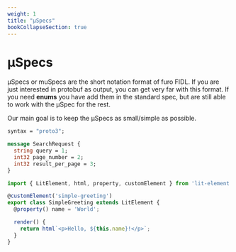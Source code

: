 ```yaml
---
weight: 1
title: "µSpecs"
bookCollapseSection: true
---
```


# µSpecs

µSpecs or muSpecs are the short notation format of furo FIDL. If you are just interested in protobuf as output, you can 
get very far with this format. If you need **enums** you have add them in the standard spec, but are still able to work 
with the µSpec for the rest.

Our main goal is to keep the µSpecs as small/simple as possible.



```proto
syntax = "proto3";

message SearchRequest {
  string query = 1;
  int32 page_number = 2;
  int32 result_per_page = 3;
}
```

```javascript
import { LitElement, html, property, customElement } from 'lit-element';

@customElement('simple-greeting')
export class SimpleGreeting extends LitElement {
  @property() name = 'World';

  render() {
    return html`<p>Hello, ${this.name}!</p>`;
  }
}
```